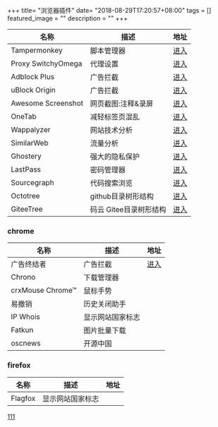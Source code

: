 +++
title= "浏览器插件"
date= "2018-08-29T17:20:57+08:00"
tags = []
featured_image = ""
description = ""
+++


|名称             |描述             |地址             |
|-----------------|-----------------|-----------------|
|Tampermonkey|脚本管理器|[进入](https://tampermonkey.net/)|
|Proxy SwitchyOmega|代理设置|[进入](https://www.switchyomega.com/)|
|Adblock Plus|广告拦截|[进入](https://adblockplus.org/)|
|uBlock Origin|广告拦截|[进入](https://github.com/gorhill/uBlock#ublock-origin)|
|Awesome Screenshot|网页截图:注释&录屏|[进入](http://www.awesomescreenshot.com/)|
|OneTab|减轻标签页混乱|[进入](https://www.one-tab.com/)|
|Wappalyzer|网站技术分析|[进入](https://www.wappalyzer.com/)|
|SimilarWeb|流量分析|[进入](https://www.similarweb.com/)|
|Ghostery|强大的隐私保护|[进入](https://www.ghostery.com/)|
|LastPass|密码管理器|[进入](https://lastpass.com)|
|Sourcegraph|代码搜索浏览|[进入](https://about.sourcegraph.com/)|
|Octotree|github目录树形结构|[进入](https://github.com/buunguyen/octotree)|
|GiteeTree|码云 Gitee目录树形结构|[进入](https://gitee.com/oschina/GitCodeTree)|

### chrome
|名称             |描述             |地址             |
|-----------------|-----------------|-----------------|
|广告终结者|广告拦截|[进入](http://www.adtchrome.com/)|
|Chrono|下载管理器||
|crxMouse Chrome™|鼠标手势||
|易撤销|历史关闭助手||
|IP Whois|显示网站国家标志||
|Fatkun|图片批量下载||
|oscnews|开源中国||

### firefox
|名称             |描述             |地址             |
|-----------------|-----------------|-----------------|
|Flagfox|显示网站国家标志||

[111](http://img3.imgtn.bdimg.com/it/u=1441778939,2468662816&fm=11&gp=0.jpg)
